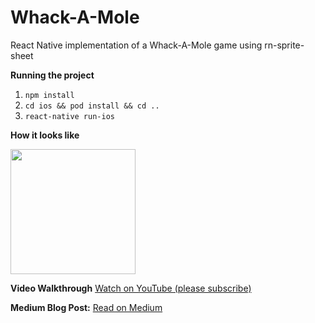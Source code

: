 # Whack-A-Mole

React Native implementation of a Whack-A-Mole game using rn-sprite-sheet

**Running the project**

1. `npm install`
2. `cd ios && pod install && cd ..`
3. `react-native run-ios`

**How it looks like**

<img src="https://miro.medium.com/max/1200/1*pkk3mHUZrpcUsuJJvm-UoA.gif" width="200" />

**Video Walkthrough**
[Watch on YouTube (please subscribe)](https://www.youtube.com/watch?v=0IwPVBmurYg)

**Medium Blog Post:**
[Read on Medium](https://medium.com/better-programming/making-a-production-ready-flappy-bird-in-react-native-751713661a60)

